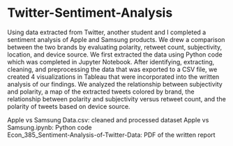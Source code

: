 # Twitter-Sentiment-Analysis

Using data extracted from Twitter, another student and I completed a sentiment analysis of Apple and Samsung products. We drew a comparison between the two brands by evaluating polarity, retweet count, subjectivity, location, and device source. We first extracted the data using Python code which was completed in Jupyter Notebook. After identifying, extracting, cleaning, and preprocessing the data that was exported to a CSV file, we created 4 visualizations in Tableau that were incorporated into the written analysis of our findings. We analyzed the relationship between subjectivity and polarity, a map of the extracted tweets colored by brand, the relationship between polarity and subjectivity versus retweet count, and the polarity of tweets based on device source.


Apple vs Samsung Data.csv: cleaned and processed dataset 
Apple vs Samsung.ipynb: Python code     
Econ_385_Sentiment-Analysis-of-Twitter-Data: PDF of the written report  
